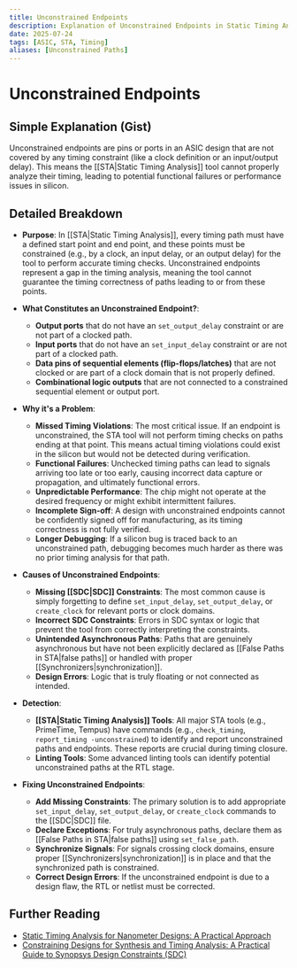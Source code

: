 ```yaml
---
title: Unconstrained Endpoints
description: Explanation of Unconstrained Endpoints in Static Timing Analysis (STA).
date: 2025-07-24
tags: [ASIC, STA, Timing]
aliases: [Unconstrained Paths]
---
```


# Unconstrained Endpoints

## Simple Explanation (Gist)
Unconstrained endpoints are pins or ports in an ASIC design that are not covered by any timing constraint (like a clock definition or an input/output delay). This means the [[STA|Static Timing Analysis]] tool cannot properly analyze their timing, leading to potential functional failures or performance issues in silicon.

## Detailed Breakdown

*   **Purpose**: In [[STA|Static Timing Analysis]], every timing path must have a defined start point and end point, and these points must be constrained (e.g., by a clock, an input delay, or an output delay) for the tool to perform accurate timing checks. Unconstrained endpoints represent a gap in the timing analysis, meaning the tool cannot guarantee the timing correctness of paths leading to or from these points.

*   **What Constitutes an Unconstrained Endpoint?**:
    *   **Output ports** that do not have an `set_output_delay` constraint or are not part of a clocked path.
    *   **Input ports** that do not have an `set_input_delay` constraint or are not part of a clocked path.
    *   **Data pins of sequential elements (flip-flops/latches)** that are not clocked or are part of a clock domain that is not properly defined.
    *   **Combinational logic outputs** that are not connected to a constrained sequential element or output port.

*   **Why it's a Problem**:
    *   **Missed Timing Violations**: The most critical issue. If an endpoint is unconstrained, the STA tool will not perform timing checks on paths ending at that point. This means actual timing violations could exist in the silicon but would not be detected during verification.
    *   **Functional Failures**: Unchecked timing paths can lead to signals arriving too late or too early, causing incorrect data capture or propagation, and ultimately functional errors.
    *   **Unpredictable Performance**: The chip might not operate at the desired frequency or might exhibit intermittent failures.
    *   **Incomplete Sign-off**: A design with unconstrained endpoints cannot be confidently signed off for manufacturing, as its timing correctness is not fully verified.
    *   **Longer Debugging**: If a silicon bug is traced back to an unconstrained path, debugging becomes much harder as there was no prior timing analysis for that path.

*   **Causes of Unconstrained Endpoints**:
    *   **Missing [[SDC|SDC]] Constraints**: The most common cause is simply forgetting to define `set_input_delay`, `set_output_delay`, or `create_clock` for relevant ports or clock domains.
    *   **Incorrect SDC Constraints**: Errors in SDC syntax or logic that prevent the tool from correctly interpreting the constraints.
    *   **Unintended Asynchronous Paths**: Paths that are genuinely asynchronous but have not been explicitly declared as [[False Paths in STA|false paths]] or handled with proper [[Synchronizers|synchronization]].
    *   **Design Errors**: Logic that is truly floating or not connected as intended.

*   **Detection**:
    *   **[[STA|Static Timing Analysis]] Tools**: All major STA tools (e.g., PrimeTime, Tempus) have commands (e.g., `check_timing`, `report_timing -unconstrained`) to identify and report unconstrained paths and endpoints. These reports are crucial during timing closure.
    *   **Linting Tools**: Some advanced linting tools can identify potential unconstrained paths at the RTL stage.

*   **Fixing Unconstrained Endpoints**:
    *   **Add Missing Constraints**: The primary solution is to add appropriate `set_input_delay`, `set_output_delay`, or `create_clock` commands to the [[SDC|SDC]] file.
    *   **Declare Exceptions**: For truly asynchronous paths, declare them as [[False Paths in STA|false paths]] using `set_false_path`.
    *   **Synchronize Signals**: For signals crossing clock domains, ensure proper [[Synchronizers|synchronization]] is in place and that the synchronized path is constrained.
    *   **Correct Design Errors**: If the unconstrained endpoint is due to a design flaw, the RTL or netlist must be corrected.

## Further Reading

*   [Static Timing Analysis for Nanometer Designs: A Practical Approach](https://www.amazon.com/Static-Timing-Analysis-Nanometer-Designs-J-Bhasker/dp/0387719257)
*   [Constraining Designs for Synthesis and Timing Analysis: A Practical Guide to Synopsys Design Constraints (SDC)](https://www.amazon.com/Constraining-Designs-Synthesis-Timing-Analysis/dp/1461404990)